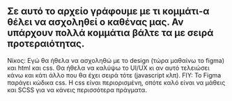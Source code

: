 Σε αυτό το αρχείο γράφουμε με τι κομμάτι-α θέλει να ασχοληθεί ο καθένας μας. 
Αν υπάρχουν πολλά κομμάτια βάλτε τα με σειρά προτεραιότητας.
-------------------------------------
Νίκος:
Εγώ θα ήθελα να ασχοληθώ με το design (τώρα μαθαίνω το figma) και html και css.
Θα ήθελα να καλύψω το UI/UX κι αν αυτό τελειώσει κάνω και κάτι άλλο που θα έχει σειρά τότε (javascript κλπ). 
FIY: To Figma παράγει κώδικα css. Η css είναι περιορισμένη, οπότε καλό είναι να μάθεις και SCSS για να κάνεις περισσότερα πράγματα.



